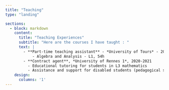 ```yaml
---
title: "Teaching"
type: "landing"

sections:
  - block: markdown
    content:
      title: "Teaching Experiences"
      subtitle: "Here are the courses I have taught : "
      text: |  
        - **Part-time teaching assistant** - *University of Tours* - 2023
	        - Algebra and Analysis - L1, 54h
        - **Contract agent**, *University of Rennes 1*, 2020-2021
          - Educational tutoring for students in L3 mathematics 
          - Assistance and support for disabled students (pedagogical support)
    design:
      columns: '1'
---
```

